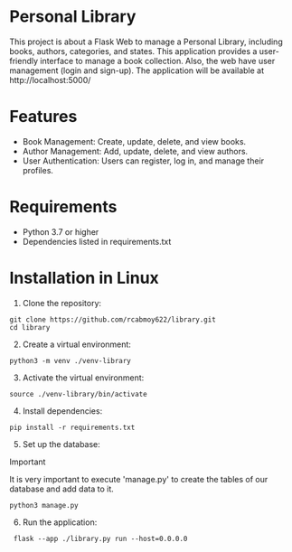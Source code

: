 # Personal Library
This project is about a Flask Web to manage a Personal Library, including books, authors, categories, and states. This application provides a user-friendly interface to manage a book collection.
Also, the web have user management (login and sign-up).
The application will be available at http://localhost:5000/

# Features

- Book Management: Create, update, delete, and view books.
- Author Management: Add, update, delete, and view authors.
- User Authentication: Users can register, log in, and manage their profiles.

# Requirements

- Python 3.7 or higher
- Dependencies listed in requirements.txt

# Installation in Linux

1. Clone the repository:
  ```
  git clone https://github.com/rcabmoy622/library.git
  cd library
  ```

2. Create a virtual environment:
  ```
  python3 -m venv ./venv-library
  ```

3. Activate the virtual environment:
  ```
  source ./venv-library/bin/activate
  ```

4. Install dependencies:
  ```
  pip install -r requirements.txt
  ```

5. Set up the database:
> [!IMPORTANT]
> It is very important to execute 'manage.py' to create the tables of our database and add data to it.
  ```
  python3 manage.py
  ```

6. Run the application:
  ```
   flask --app ./library.py run --host=0.0.0.0
  ```